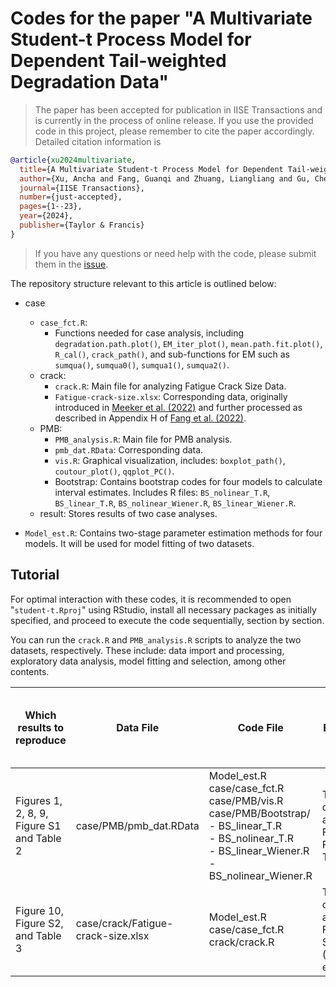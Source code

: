 # Codes for the paper "A Multivariate Student-t Process Model for Dependent Tail-weighted Degradation Data"

> The paper has been accepted for publication in IISE Transactions and is currently in the process of online release. If you use the provided code in this project, please remember to cite the paper accordingly. Detailed citation information is
```bibtex
@article{xu2024multivariate,
  title={A Multivariate Student-t Process Model for Dependent Tail-weighted Degradation Data},
  author={Xu, Ancha and Fang, Guanqi and Zhuang, Liangliang and Gu, Cheng},
  journal={IISE Transactions},
  number={just-accepted},
  pages={1--23},
  year={2024},
  publisher={Taylor & Francis}
}
```

>  If you have any questions or need help with the code, please submit them in the [issue](https://github.com/liangliangzhuang/multi-student-t-code/issues).


The repository structure relevant to this article is outlined below:

- case
  - `case_fct.R`:
    - Functions needed for case analysis, including `degradation.path.plot()`, `EM_iter_plot()`, `mean.path.fit.plot()`, `R_cal()`, `crack_path()`, and sub-functions for EM such as `sumqua()`, `sumqua0()`, `sumqua1()`, `sumqua2()`.
  - crack: 
    - `crack.R`: Main file for analyzing Fatigue Crack Size Data.
    - `Fatigue-crack-size.xlsx`: Corresponding data, originally introduced in [Meeker et al. (2022)](https://www.wiley.com/en-us/Statistical+Methods+for+Reliability+Data%2C+2nd+Edition-p-9781118115459) and further processed as described in Appendix H of [Fang et al. (2022)](https://www.sciencedirect.com/science/article/abs/pii/S0377221721008985).
  - PMB:
    - `PMB_analysis.R`: Main file for PMB analysis.
    - `pmb_dat.RData`: Corresponding data.
    - `vis.R`: Graphical visualization, includes: `boxplot_path()`, `coutour_plot()`, `qqplot_PC()`.
    - Bootstrap: Contains bootstrap codes for four models to calculate interval estimates. Includes R files: `BS_nolinear_T.R`, `BS_linear_T.R`, `BS_nolinear_Wiener.R`, `BS_linear_Wiener.R`.
  - result: Stores results of two case analyses.

- `Model_est.R`: Contains two-stage parameter estimation methods for four models. It will be used for model fitting of two datasets.


## Tutorial

For optimal interaction with these codes, it is recommended to open "`student-t.Rproj`" using RStudio, install all necessary packages as initially specified, and proceed to execute the code sequentially, section by section.

You can run the `crack.R` and `PMB_analysis.R` scripts to analyze the two datasets, respectively. These include: data import and processing, exploratory data analysis, model fitting and selection, among other contents.


| Which results to reproduce              | Data File                            | Code File                                                                                                                                                            | Expected output                                                                                            | Run time at the above-specified computer conditions |
|-----------------------------------------|--------------------------------------|----------------------------------------------------------------------------------------------------------------------------------------------------------------------|------------------------------------------------------------------------------------------------------------|------------------------------------------------------|
| Figures 1, 2, 8, 9, Figure S1 and Table 2 | case/PMB/pmb_dat.RData               | Model_est.R<br>case/case_fct.R<br>case/PMB/vis.R<br>case/PMB/Bootstrap/<br>- BS_linear_T.R<br>- BS_nolinear_T.R<br>- BS_linear_Wiener.R<br>- BS_nolinear_Wiener.R | The results are in case/result/PMB and include: Figures 1, 2, 8, 9, Figure S1 and Table 2.                  | 10 minutes                                           |
| Figure 10, Figure S2, and Table 3        | case/crack/Fatigue-crack-size.xlsx   | Model_est.R<br>case/case_fct.R<br>crack/crack.R                                                                                                                      | The results are in case/result/crack and include: Figure 10, Figure S2, and Table 3 (AIC and point estimate) | 1 minute                                            |
